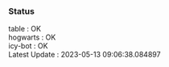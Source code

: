### Status


table : OK  
hogwarts : OK  
icy-bot : OK  
Latest Update : 2023-05-13 09:06:38.084897
